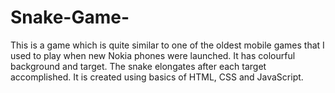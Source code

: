 # Snake-Game-
This is a game which is quite similar to one of the oldest mobile games that I used to play when new Nokia phones were launched. It has colourful background and target. The snake elongates after each target accomplished. It is created using basics of HTML, CSS and JavaScript.
